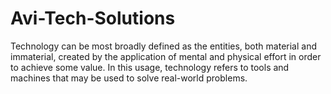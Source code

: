 # Avi-Tech-Solutions
Technology can be most broadly defined as the entities, both material and immaterial, created by the application of mental and physical effort in order to achieve some value. In this usage, technology refers to tools and machines that may be used to solve real-world problems.
